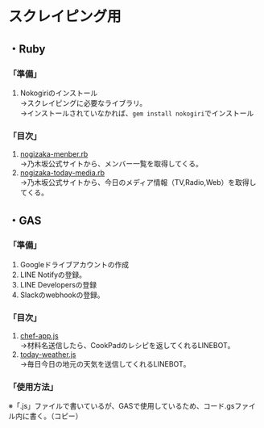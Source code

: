 # スクレイピング用
## ・Ruby
### 「準備」
1. Nokogiriのインストール  
→スクレイピングに必要なライブラリ。  
→インストールされていなかれば、`gem install nokogiri`でインストール
### 「目次」
1. [nogizaka-menber.rb](https://github.com/Kamekure-Maisuke/scraping/blob/master/Ruby-Scraping/nogizaka-member.rb)  
→乃木坂公式サイトから、メンバー一覧を取得してくる。  
2. [nogizaka-today-media.rb](https://github.com/Kamekure-Maisuke/scraping/blob/master/Ruby-Scraping/nogizaka-today-media.rb)  
→乃木坂公式サイトから、今日のメディア情報（TV,Radio,Web）を取得してくる。

## ・GAS
### 「準備」
1. Googleドライブアカウントの作成
2. LINE Notifyの登録。
3. LINE Developersの登録
4. Slackのwebhookの登録。
### 「目次」
1. [chef-app.js](https://github.com/Kamekure-Maisuke/scraping/blob/master/GAS-Scraping/chef-app.js)  
→材料名送信したら、CookPadのレシピを返してくれるLINEBOT。
2. [today-weather.js](https://github.com/Kamekure-Maisuke/scraping/blob/master/GAS-Scraping/today-weather.js)  
→毎日今日の地元の天気を送信してくれるLINEBOT。
### 「使用方法」
※「.js」ファイルで書いているが、GASで使用しているため、コード.gsファイル内に書く。（コピー）